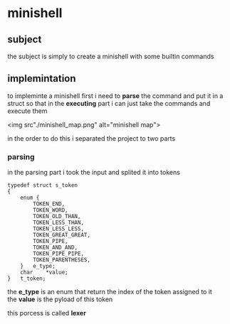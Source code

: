 # minishell

## subject

the subject is simply to create a minishell with some builtin commands

## implemintation

to impleminte a minishell first i need to <b>parse</b> the command and put it in a struct so that in the <b>executing</b> 
part i can just take the commands and execute them

<img src"./minishell_map.png" alt="minishell map"></img>

in the order to do this i separated the project to two parts 

### parsing

in the parsing part i took the input and splited it into tokens 

```
typedef struct s_token
{
	enum {
		TOKEN_END,
		TOKEN_WORD,
		TOKEN_OLD_THAN,
		TOKEN_LESS_THAN,
		TOKEN_LESS_LESS,
		TOKEN_GREAT_GREAT,
		TOKEN_PIPE,
		TOKEN_AND_AND,
		TOKEN_PIPE_PIPE,
		TOKEN_PARENTHESES,
	}	e_type;
	char	*value;
}	t_token;
```

the <b>e_type</b> is an enum that return the index of the token assigned to it </br>
the <b>value</b> is the pyload of this token 

this porcess is called <b>lexer</b>

